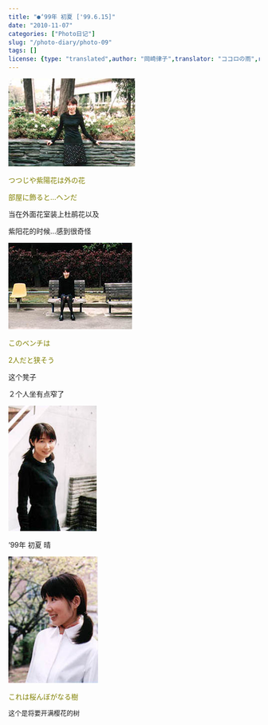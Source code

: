 ```yaml
---
title: "●‘99年 初夏 ['99.6.15]"
date: "2010-11-07"
categories: ["Photo日记"]
slug: "/photo-diary/photo-09"
tags: []
license: {type: "translated",author: "岡崎律子",translator: "ココロの雨",reproduced-url: "http://www.ne.jp/asahi/okazaki/book/photo/photo9.html",reproduced-website: "岡崎律子Book"}
---
```


[![](./images/tsutsuji.jpg "tsutsuji")](./images/tsutsuji.jpg)  
  
<span style="color: #808000;">つつじや紫陽花は外の花</span>  
  
<span style="color: #808000;">部屋に飾ると…ヘンだ</span>  
  
当在外面花室装上杜鹃花以及  
  
紫阳花的时候…感到很奇怪  
  
![](./images/bench2.jpg "bench2")  
  
<span style="color: #808000;">このベンチは</span>  
  
<span style="color: #808000;">2人だと狭そう</span>  
  
这个凳子  
  
２个人坐有点窄了  
  
![](./images/99shoka.jpg "99shoka")  
  
‘99年 初夏 晴  
  
[![](./images/cherry.jpg "cherry")](./images/cherry.jpg)  
  
<span style="color: #808000;">これは桜んぼがなる樹</span>  
  
<span style="font-size: 13px; line-height: 19px;">这个是将要开满樱花的树</span>
